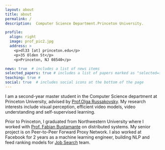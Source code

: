```yaml
---
layout: about
title: about
permalink: /
description:  Computer Science Department.Princeton University.

profile:
  align: right
  image: prof_pic2.jpg
  address: >
    <p>dl33 [at] princeton.edu</p>
    <p>35 Olden St</p>
    <p>Princeton, NJ 08540</p>

news: true  # includes a list of news items
selected_papers: true # includes a list of papers marked as "selected={true}"
teaching: true #
social: true  # includes social icons at the bottom of the page
---
```


I am a second-year master student in the Computer Science department at Princeton University, advised by [Prof.Olga Russakovsky](https://www.cs.princeton.edu/~olgarus/). My research interests include visual perception, efficient video models, video understanding and self-supervised learning.

Prior to Princeton, I graduated from Northwestern University where I worked with [Prof. Fabian Bustamante](https://users.cs.northwestern.edu/~fabianb/) on distributed systems. My senior project is on Peer-to-Peer Forward Proxy Network. I also worked at Facebook for 2 years as a machine learning engineer,  building NLP and feed ranking models for [Job Search](https://www.facebook.com/jobs/) team.
